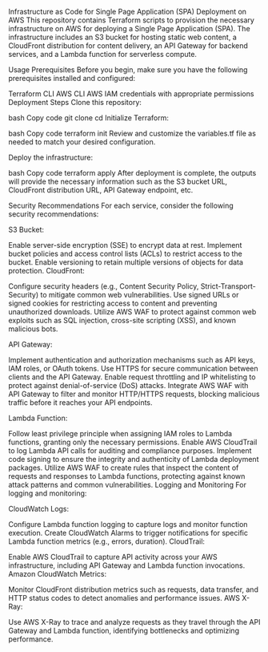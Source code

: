 Infrastructure as Code for Single Page Application (SPA) Deployment on AWS
This repository contains Terraform scripts to provision the necessary infrastructure on AWS for deploying a Single Page Application (SPA). The infrastructure includes an S3 bucket for hosting static web content, a CloudFront distribution for content delivery, an API Gateway for backend services, and a Lambda function for serverless compute.

Usage
Prerequisites
Before you begin, make sure you have the following prerequisites installed and configured:

Terraform CLI
AWS CLI
AWS IAM credentials with appropriate permissions
Deployment Steps
Clone this repository:

bash
Copy code
git clone <repository-url>
cd <repository-directory>
Initialize Terraform:

bash
Copy code
terraform init
Review and customize the variables.tf file as needed to match your desired configuration.

Deploy the infrastructure:

bash
Copy code
terraform apply
After deployment is complete, the outputs will provide the necessary information such as the S3 bucket URL, CloudFront distribution URL, API Gateway endpoint, etc.



Security Recommendations
For each service, consider the following security recommendations:

S3 Bucket:

Enable server-side encryption (SSE) to encrypt data at rest.
Implement bucket policies and access control lists (ACLs) to restrict access to the bucket.
Enable versioning to retain multiple versions of objects for data protection.
CloudFront:

Configure security headers (e.g., Content Security Policy, Strict-Transport-Security) to mitigate common web vulnerabilities.
Use signed URLs or signed cookies for restricting access to content and preventing unauthorized downloads.
Utilize AWS WAF to protect against common web exploits such as SQL injection, cross-site scripting (XSS), and known malicious bots.

API Gateway:

Implement authentication and authorization mechanisms such as API keys, IAM roles, or OAuth tokens.
Use HTTPS for secure communication between clients and the API Gateway.
Enable request throttling and IP whitelisting to protect against denial-of-service (DoS) attacks.
Integrate AWS WAF with API Gateway to filter and monitor HTTP/HTTPS requests, blocking malicious traffic before it reaches your API endpoints.

Lambda Function:

Follow least privilege principle when assigning IAM roles to Lambda functions, granting only the necessary permissions.
Enable AWS CloudTrail to log Lambda API calls for auditing and compliance purposes.
Implement code signing to ensure the integrity and authenticity of Lambda deployment packages.
Utilize AWS WAF to create rules that inspect the content of requests and responses to Lambda functions, protecting against known attack patterns and common vulnerabilities.
Logging and Monitoring
For logging and monitoring:

CloudWatch Logs:

Configure Lambda function logging to capture logs and monitor function execution.
Create CloudWatch Alarms to trigger notifications for specific Lambda function metrics (e.g., errors, duration).
CloudTrail:

Enable AWS CloudTrail to capture API activity across your AWS infrastructure, including API Gateway and Lambda function invocations.
Amazon CloudWatch Metrics:

Monitor CloudFront distribution metrics such as requests, data transfer, and HTTP status codes to detect anomalies and performance issues.
AWS X-Ray:

Use AWS X-Ray to trace and analyze requests as they travel through the API Gateway and Lambda function, identifying bottlenecks and optimizing performance.
